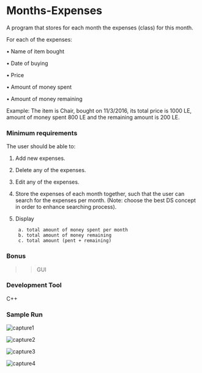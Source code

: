 # Months-Expenses
A program that stores for each month the expenses (class) for this month.

For each of the expenses:

• Name of item bought
 
• Date of buying

• Price

• Amount of money spent

• Amount of money remaining

Example:
The item is Chair, bought on 11/3/2016, its
total price is 1000 LE, amount of money
spent 800 LE and the remaining amount is
200 LE.

### Minimum requirements
The user should be able to:
1. Add new expenses.
2. Delete any of the expenses.
3. Edit any of the expenses.
4. Store the expenses of each month
together, such that the user can search for
the expenses per month. (Note: choose the
best DS concept in order to enhance
searching process).
5. Display
        
        a. total amount of money spent per month
        b. total amount of money remaining
        c. total amount (pent + remaining)
        
### Bonus
>> GUI

### Development Tool
C++

### Sample Run
![capture1](https://user-images.githubusercontent.com/40027608/41129296-bbfc979a-6ab1-11e8-9d60-efda86411c8f.PNG)

![capture2](https://user-images.githubusercontent.com/40027608/41129344-e7ca5362-6ab1-11e8-9988-49ee2c9c31e7.PNG)

![capture3](https://user-images.githubusercontent.com/40027608/41129351-ee79a398-6ab1-11e8-8f96-3400bec78d8b.PNG)

![capture4](https://user-images.githubusercontent.com/40027608/41129363-f73b51b6-6ab1-11e8-9585-a533dce5ad7c.PNG)
